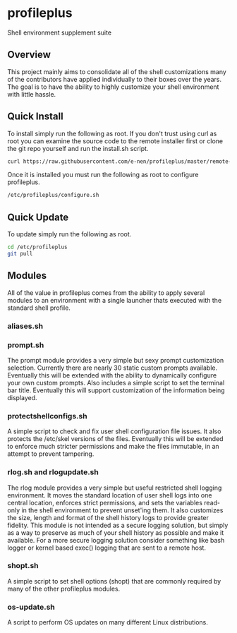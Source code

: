 # profileplus
Shell environment supplement suite

## Overview
This project mainly aims to consolidate all of the shell customizations many of the contributors have applied individually to their boxes over the years. The goal is to have the ability to highly customize your shell environment with little hassle.

## Quick Install
To install simply run the following as root. If you don't trust using curl as root you can examine the source code to the remote 
installer first or clone the git repo yourself and run the install.sh script.

```bash
curl https://raw.githubusercontent.com/e-nen/profileplus/master/remote-install.sh | bash
```

Once it is installed you must run the following as root to configure profileplus.

```bash
/etc/profileplus/configure.sh
```

## Quick Update
To update simply run the following as root.

```bash
cd /etc/profileplus
git pull
```

## Modules
All of the value in profileplus comes from the ability to apply several modules to an environment with a single launcher thats executed with the standard shell profile.

### aliases.sh

### prompt.sh
The prompt module provides a very simple but sexy prompt customization selection. Currently there are nearly 30 static custom prompts available. Eventually this will be extended with the ability to dynamically configure your own custom prompts. Also includes a simple script to set the terminal bar title. Eventually this will support customization of the information being displayed.

### protectshellconfigs.sh
A simple script to check and fix user shell configuration file issues. It also protects the /etc/skel versions of the files. Eventually this will be extended to enforce much stricter permissions and make the files immutable, in an attempt to prevent tampering.

### rlog.sh and rlogupdate.sh
The rlog module provides a very simple but useful restricted shell logging environment. It moves the standard location of user shell logs into one central location, enforces strict permissions, and sets the variables read-only in the shell environment to prevent unset'ing them. It also customizes the size, length and format of the shell history logs to provide greater fidelity. This module is not intended as a secure logging solution, but simply as a way to preserve as much of your shell history as possible and make it available. For a more secure logging solution consider something like bash logger or kernel based exec() logging that are sent to a remote host.

### shopt.sh
A simple script to set shell options (shopt) that are commonly required by many of the other profileplus modules.

### os-update.sh
A script to perform OS updates on many different Linux distributions.
